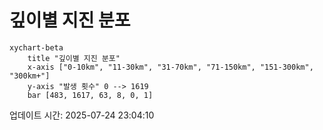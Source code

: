 # 깊이별 지진 분포

```mermaid
xychart-beta
    title "깊이별 지진 분포"
    x-axis ["0-10km", "11-30km", "31-70km", "71-150km", "151-300km", "300km+"]
    y-axis "발생 횟수" 0 --> 1619
    bar [483, 1617, 63, 8, 0, 1]
```

업데이트 시간: 2025-07-24 23:04:10
